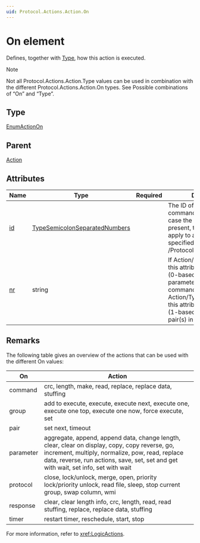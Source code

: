 ```yaml
---
uid: Protocol.Actions.Action.On
---
```


# On element

Defines, together with [Type](xref:Protocol.Actions.Action.Type), how this action is executed.

> [!NOTE]
> Not all Protocol.Actions.Action.Type values can be used in combination with the different Protocol.Actions.Action.On types. See Possible combinations of “On” and “Type”.

## Type

[EnumActionOn](xref:Protocol-EnumActionOn)

## Parent

[Action](xref:Protocol.Actions.Action)

## Attributes

|Name|Type|Required|Description|
|--- |--- |--- |--- |
|[id](xref:Protocol.Actions.Action.On-id)|[TypeSemicolonSeparatedNumbers](xref:Protocol-TypeSemicolonSeparatedNumbers)||The ID of the parameter, command, response, etc. In case the "id" attribute is not present, the trigger will apply to all items of the type specified in /Protocol/Actions/Action/On.|
|[nr](xref:Protocol.Actions.Action.On-nr)|string||If Action/Type is "reverse", this attribute specifies the (0-based) position(s) of the parameter(s) in the command/response. If Action/Type is "set next", this attribute specifies the (1-based) position(s) of the pair(s) in the group.|

## Remarks

The following table gives an overview of the actions that can be used with the different On values:

|On|Action|
|--- |--- |
|command|crc, length, make, read, replace, replace data, stuffing|
|group|add to execute, execute, execute next, execute one, execute one top, execute one now, force execute, set|
|pair| set next, timeout|
|parameter| aggregate, append, append data, change length, clear, clear on display, copy, copy reverse, go, increment, multiply, normalize, pow, read, replace data, reverse, run actions, save, set, set and get with wait, set info, set with wait|
|protocol|close, lock/unlock, merge, open, priority lock/priority unlock, read file, sleep, stop current group, swap column, wmi|
|response|clear, clear length info, crc, length, read, read stuffing, replace, replace data, stuffing|
|timer|restart timer, reschedule, start, stop|

For more information, refer to <xref:LogicActions>.
